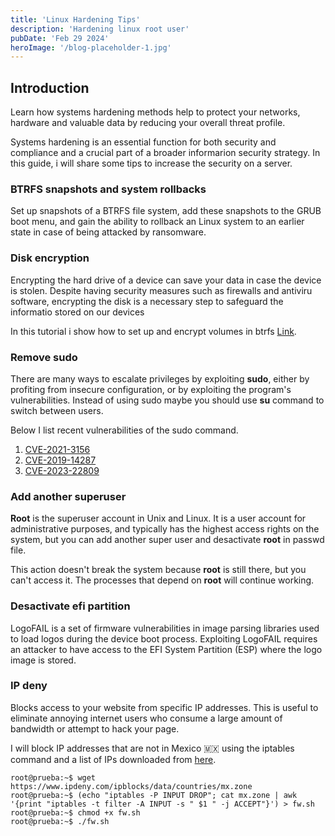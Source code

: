 ```yaml
---
title: 'Linux Hardening Tips'
description: 'Hardening linux root user'
pubDate: 'Feb 29 2024'
heroImage: '/blog-placeholder-1.jpg'
---
```

## Introduction

Learn how systems hardening methods help to protect your networks, hardware and valuable data by reducing your overall threat profile.

Systems hardening is an essential function for both security and compliance and a crucial part of a broader informarion security strategy.
In this guide, i will share some tips to increase the security on a server.

### BTRFS snapshots and system rollbacks

Set up snapshots of a BTRFS file system, add these snapshots to the GRUB boot menu, and gain the ability to rollback an Linux system to an earlier state in case of being attacked by ransomware.


### Disk encryption 

Encrypting the hard drive of a device can save your data in case the device is
stolen. Despite having security measures such as firewalls and antiviru
software, encrypting the disk is a necessary step to safeguard the informatio
stored on our devices

In this tutorial i show how to set up and encrypt volumes in btrfs [Link](https://www.youtube.com/watch?v=xXJ5QNe67hk).

### Remove sudo

There are many ways to escalate privileges by exploiting **sudo**, either by profiting from insecure configuration, or by exploiting the program's vulnerabilities. Instead of using sudo maybe you should use **su** command to switch between users.

Below I list recent vulnerabilities of the sudo command.
<ol>
  <li><a href="https://nvd.nist.gov/vuln/detail/CVE-2021-3156">CVE-2021-3156</a></li>
  <li><a href="https://nvd.nist.gov/vuln/detail/CVE-2019-14287">CVE-2019-14287</a></li>
  <li><a href="https://nvd.nist.gov/vuln/detail/cve-2023-22809">CVE-2023-22809</a></li>
</ol>

### Add another superuser
**Root** is the superuser account in Unix and Linux. It is a user account for administrative purposes, and typically has the highest access rights on the system, but you can add another super user and desactivate **root** in passwd file.

<script async id="asciicast-OJ0FwRV7d3Kgc3PkykPzzdLM8" src="https://asciinema.org/a/OJ0FwRV7d3Kgc3PkykPzzdLM8.js"></script>

This action doesn't break the system because **root** is still there, but you can't access it. The processes that depend on **root** will continue working.

### Desactivate efi partition

LogoFAIL is a set of firmware vulnerabilities in image parsing libraries used to load logos during the device boot process. Exploiting LogoFAIL requires an attacker to have access to the EFI System Partition (ESP) where the logo image is stored.

<script async id="asciicast-Q92Gd9KyrflFptMm3mYt4rp6u" src="https://asciinema.org/a/Q92Gd9KyrflFptMm3mYt4rp6u.js"></script>

### IP deny 

Blocks access to your website from specific IP addresses. This is useful to eliminate annoying internet users who consume a large amount of bandwidth or attempt to hack your page.

I will block IP addresses that are not in Mexico 🇲🇽 using the iptables command and a list of IPs downloaded from [here](https://www.ipdeny.com/ipblocks/).

```console
root@prueba:~$ wget https://www.ipdeny.com/ipblocks/data/countries/mx.zone
root@prueba:~$ (echo "iptables -P INPUT DROP"; cat mx.zone | awk '{print "iptables -t filter -A INPUT -s " $1 " -j ACCEPT"}') > fw.sh
root@prueba:~$ chmod +x fw.sh
root@prueba:~$ ./fw.sh

```